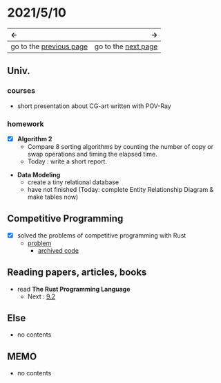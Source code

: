 # 2021/5/10
|←|→|
|:---|---:|
go to the [previous page](./9th.md) | go to the [next page](./11th.md)

## Univ.
### courses
- short presentation about CG-art written with POV-Ray

### homework
- [x] **Algorithm 2**
    - Compare 8 sorting algorithms by counting the number of copy or swap operations and timing the elapsed time.
    - Today : write a short report.

- **Data Modeling**
    - create a tiny relational database
    - have not finished (Today: complete Entity Relationship Diagram & make tables now)

## Competitive Programming
- [x] solved the problems of competitive programming with Rust
    - [problem](https://atcoder.jp/contests/abc187/tasks/abc187_c)
        - [archived code](https://github.com/OtsuKotsu/training_rust/blob/main/archive/ABC/ABC187/c.rs)

## Reading papers, articles, books
- read **The Rust Programming Language**
    - Next : [9.2](https://doc.rust-jp.rs/book-ja/ch09-02-recoverable-errors-with-result.html)

## Else
- no contents

## MEMO
- no contents

